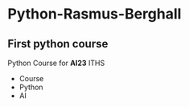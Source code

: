 # Python-Rasmus-Berghall

## First python course
Python Course for **AI23** ITHS

- Course
- Python
- AI

